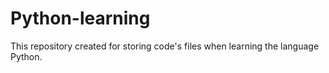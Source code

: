 # Python-learning
This repository created for storing code's files when learning the language Python.
